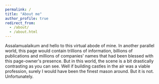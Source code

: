 ```yaml
---
permalink: /
title: "About me"
author_profile: true
redirect_from: 
  - /about/
  - /about.html
---
```


Assalamualaikum and hello to this virtual abode of mine. In another parallel world, this page would contain trillions of information, billions of publications and millions of companies' names that had been blessed with this page-owner's presence. But in this world, the scene is a bit drastically contrasting as you can see. Well if building castles in the air was a viable profession, surely I would have been the finest mason around. But it is not. Unfortunately.

